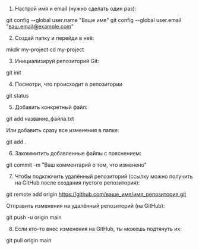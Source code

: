 
1. Настрой имя и email (нужно сделать один раз):

git config --global user.name "Ваше имя"
git config --global user.email "ваш.email@example.com"

2. Создай папку и перейди в неё:

mkdir my-project
cd my-project

3. Инициализируй репозиторий Git:

git init

4. Посмотри, что происходит в репозитории

git status

5. Добавить конкретный файл:

git add название_файла.txt

Или добавить сразу все изменения в папке:

git add .

6. Закоммитить добавленные файлы с пояснением:

git commit -m "Ваш комментарий о том, что изменено"

7. Чтобы подключить удалённый репозиторий (ссылку можно получить на GitHub после создания пустого репозитория):

git remote add origin https://github.com/ваше_имя/имя_репозитория.git

Отправить изменения на удалённый репозиторий (на GitHub):

git push -u origin main

8. Если кто-то внес изменения на GitHub, ты можешь подтянуть их:

git pull origin main
